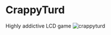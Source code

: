 # CrappyTurd
Highly addictive LCD game
![crappyturd](https://github.com/user-attachments/assets/cf6de3a2-1ea3-4bc8-b760-9456df9d572d)
